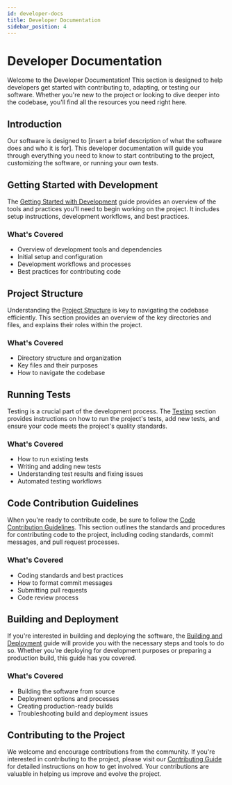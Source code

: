 ```yaml
---
id: developer-docs
title: Developer Documentation
sidebar_position: 4
---
```


# Developer Documentation

Welcome to the Developer Documentation! This section is designed to help developers get started with contributing to, adapting, or testing our software. Whether you're new to the project or looking to dive deeper into the codebase, you'll find all the resources you need right here.

## Introduction

Our software is designed to [insert a brief description of what the software does and who it is for]. This developer documentation will guide you through everything you need to know to start contributing to the project, customizing the software, or running your own tests.

## Getting Started with Development

The [Getting Started with Development](getting-started-dev) guide provides an overview of the tools and practices you'll need to begin working on the project. It includes setup instructions, development workflows, and best practices.

### What's Covered

- Overview of development tools and dependencies
- Initial setup and configuration
- Development workflows and processes
- Best practices for contributing code

## Project Structure

Understanding the [Project Structure](project-structure) is key to navigating the codebase efficiently. This section provides an overview of the key directories and files, and explains their roles within the project.

### What's Covered

- Directory structure and organization
- Key files and their purposes
- How to navigate the codebase

## Running Tests

Testing is a crucial part of the development process. The [Testing](testing) section provides instructions on how to run the project's tests, add new tests, and ensure your code meets the project's quality standards.

### What's Covered

- How to run existing tests
- Writing and adding new tests
- Understanding test results and fixing issues
- Automated testing workflows

## Code Contribution Guidelines

When you're ready to contribute code, be sure to follow the [Code Contribution Guidelines](/docs/contributing). This section outlines the standards and procedures for contributing code to the project, including coding standards, commit messages, and pull request processes.

### What's Covered

- Coding standards and best practices
- How to format commit messages
- Submitting pull requests
- Code review process

## Building and Deployment

If you're interested in building and deploying the software, the [Building and Deployment](getting-started-dev#building-and-deploying-the-software) guide will provide you with the necessary steps and tools to do so. Whether you're deploying for development purposes or preparing a production build, this guide has you covered.

### What's Covered

- Building the software from source
- Deployment options and processes
- Creating production-ready builds
- Troubleshooting build and deployment issues

## Contributing to the Project

We welcome and encourage contributions from the community. If you're interested in contributing to the project, please visit our [Contributing Guide](/docs/contributing) for detailed instructions on how to get involved. Your contributions are valuable in helping us improve and evolve the project.
